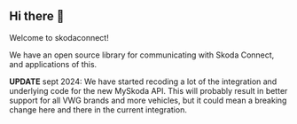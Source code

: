 ## Hi there 👋

Welcome to skodaconnect!

We have an open source library for communicating with Skoda Connect, and applications of this.

**UPDATE** sept 2024: We have started recoding a lot of the integration and underlying code for the new MySkoda API. This will probably result in better support for all VWG brands and more vehicles, but it could mean a breaking change here and there in the current integration.
